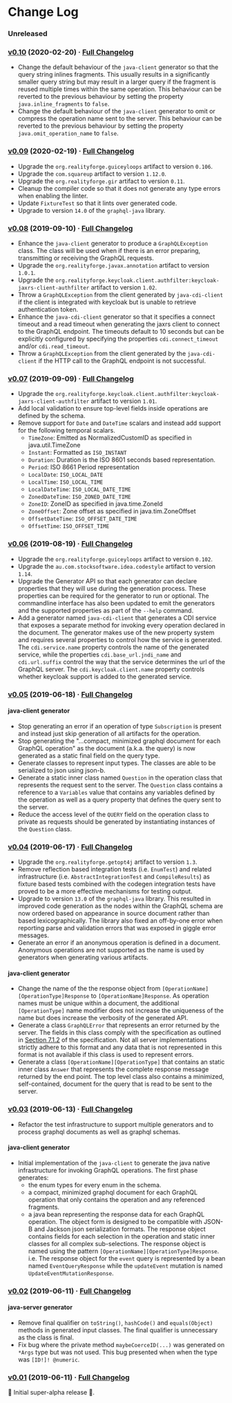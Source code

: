 # Change Log

### Unreleased

### [v0.10](https://github.com/realityforge/giggle/tree/v0.10) (2020-02-20) · [Full Changelog](https://github.com/realityforge/giggle/compare/v0.09...v0.10)

* Change the default behaviour of the `java-client` generator so that the query string inlines fragments. This usually results in a significantly smaller query string but may result in a larger query if the fragment is reused multiple times within the same operation. This behaviour can be reverted to the previous behaviour by setting the property `java.inline_fragments` to `false`.
* Change the default behaviour of the `java-client` generator to omit or compress the operation name sent to the server. This behaviour can be reverted to the previous behaviour by setting the property `java.omit_operation_name` to `false`.

### [v0.09](https://github.com/realityforge/giggle/tree/v0.09) (2020-02-19) · [Full Changelog](https://github.com/realityforge/giggle/compare/v0.08...v0.09)

* Upgrade the `org.realityforge.guiceyloops` artifact to version `0.106`.
* Upgrade the `com.squareup` artifact to version `1.12.0`.
* Upgrade the `org.realityforge.gir` artifact to version `0.11`.
* Cleanup the compiler code so that it does not generate any type errors when enabling the linter.
* Update `FixtureTest` so that it lints over generated code.
* Upgrade to version `14.0` of the `graphql-java` library.

### [v0.08](https://github.com/realityforge/giggle/tree/v0.08) (2019-09-10) · [Full Changelog](https://github.com/realityforge/giggle/compare/v0.07...v0.08)

* Enhance the `java-client` generator to produce a `GraphQLException` class. The class will be used when if there is an error preparing, transmitting or receiving the GraphQL requests.
* Upgrade the `org.realityforge.javax.annotation` artifact to version `1.0.1`.
* Upgrade the `org.realityforge.keycloak.client.authfilter:keycloak-jaxrs-client-authfilter` artifact to version `1.02`.
* Throw a `GraphQLException` from the client generated by `java-cdi-client` if the client is integrated with keycloak but is unable to retrieve authentication token.
* Enhance the `java-cdi-client` generator so that it specifies a connect timeout and a read timeout when generating the jaxrs client to connect to the GraphQL endpoint. The timeouts default to 10 seconds but can be explicitly configured by specifying the properties `cdi.connect_timeout` and/or `cdi.read_timeout`.
* Throw a `GraphQLException` from the client generated by the `java-cdi-client` if the HTTP call to the GraphQL endpoint is not successful.

### [v0.07](https://github.com/realityforge/giggle/tree/v0.07) (2019-09-09) · [Full Changelog](https://github.com/realityforge/giggle/compare/v0.06...v0.07)

* Upgrade the `org.realityforge.keycloak.client.authfilter:keycloak-jaxrs-client-authfilter` artifact to version `1.01`.
* Add local validation to ensure top-level fields inside operations are defined by the schema.
* Remove support for `Date` and `DateTime` scalars and instead add support for the following temporal scalars.
    - `TimeZone`: Emitted as NormalizedCustomID as specified in java.util.TimeZone
    - `Instant`: Formatted as `ISO_INSTANT`
    - `Duration`: Duration is the ISO 8601 seconds based representation.
    - `Period`: ISO 8661 Period representation
    - `LocalDate`: `ISO_LOCAL_DATE`
    - `LocalTime`: `ISO_LOCAL_TIME`
    - `LocalDateTime`: `ISO_LOCAL_DATE_TIME`
    - `ZonedDateTime`: `ISO_ZONED_DATE_TIME`
    - `ZoneID`: ZoneID as specified in java.time.ZoneId
    - `ZoneOffset`: Zone offset as specified in java.tim.ZoneOffset
    - `OffsetDateTime`: `ISO_OFFSET_DATE_TIME`
    - `OffsetTime`: `ISO_OFFSET_TIME`

### [v0.06](https://github.com/realityforge/giggle/tree/v0.06) (2019-08-19) · [Full Changelog](https://github.com/realityforge/giggle/compare/v0.05...v0.06)

* Upgrade the `org.realityforge.guiceyloops` artifact to version `0.102`.
* Upgrade the `au.com.stocksoftware.idea.codestyle` artifact to version `1.14`.
* Upgrade the Generator API so that each generator can declare properties that they will use during the generation process. These properties can be required for the generator to run or optional. The commandline interface has also been updated to emit the generators and the supported properties as part of the `--help` command.
* Add a generator named `java-cdi-client` that generates a CDI service that exposes a separate method for invoking every operation declared in the document. The generator makes use of the new property system and requires several properties to control how the service is generated. The `cdi.service.name` property controls the name of the generated service, while the properties `cdi.base_url.jndi_name` and `cdi.url.suffix` control the way that the service determines the url of the GraphQL server. The `cdi.keycloak.client.name` property controls whether keycloak support is added to the generated service.

### [v0.05](https://github.com/realityforge/giggle/tree/v0.05) (2019-06-18) · [Full Changelog](https://github.com/realityforge/giggle/compare/v0.04...v0.05)

#### java-client generator

* Stop generating an error if an operation of type `Subscription` is present and instead just skip generation of all artifacts for the operation.
* Stop generating the "...compact, minimized graphql document for each GraphQL operation" as the document (a.k.a. the query) is now generated as a static final field on the query type.
* Generate classes to represent input types. The classes are able to be serialized to json using json-b.
* Generate a static inner class named `Question` in the operation class that represents the request sent to the server. The `Question` class contains a reference to a `Variables` value that contains any variables defined by the operation as well as a query property that defines the query sent to the server.
* Reduce the access level of the `QUERY` field on the operation class to private as requests should be generated by instantiating instances of the `Question` class.

### [v0.04](https://github.com/realityforge/giggle/tree/v0.04) (2019-06-17) · [Full Changelog](https://github.com/realityforge/giggle/compare/v0.03...v0.04)

* Upgrade the `org.realityforge.getopt4j` artifact to version `1.3`.
* Remove reflection based integration tests (i.e. `EnumTest`) and related infrastructure (i.e. `AbstractIntegrationTest` and `CompileResults`) as fixture based tests combined with the codegen integration tests have proved to be a more effective mechanisms for testing output.
* Upgrade to version `13.0` of the `graphql-java` library. This resulted in improved code generation as the nodes within the GraphQL schema are now ordered based on appearance in source document rather than based lexicographically. The library also fixed an off-by-one error when reporting parse and validation errors that was exposed in giggle error messages.
* Generate an error if an anonymous operation is defined in a document. Anonymous operations are not supported as the name is used by generators when generating various artifacts.

#### java-client generator

* Change the name of the the response object from `[OperationName][OperationType]Response` to `[OperationName]Response`. As operation names must be unique within a document, the additional `[OperationType]` name modifier does not increase the uniqueness of the name but does increase the verbosity of the generated API.
* Generate a class `GraphQLError` that represents an error returned by the server. The fields in this class comply with the specification as outlined in [Section 7.1.2](https://graphql.github.io/graphql-spec/draft/#sec-Errors) of the specification. Not all server implementations strictly adhere to this format and any data that is not represented in this format is not available if this class is used to represent errors.
* Generate a class `[OperationName][OperationType]` that contains an static inner class `Answer` that represents the complete response message returned by the end point. The top level class also contains a minimized, self-contained, document for the query that is read to be sent to the server.

### [v0.03](https://github.com/realityforge/giggle/tree/v0.03) (2019-06-13) · [Full Changelog](https://github.com/realityforge/giggle/compare/v0.02...v0.03)

* Refactor the test infrastructure to support multiple generators and to process graphql documents as well as graphql schemas.

#### java-client generator

* Initial implementation of the `java-client` to generate the java native infrastructure for invoking GraphQL operations. The first phase generates:
  - the enum types for every enum in the schema.
  - a compact, minimized graphql document for each GraphQL operation that only contains the operation and any referenced fragments.
  - a java bean representing the response data for each GraphQL operation. The object form is designed to be compatible with JSON-B and Jackson json serialization formats. The response object contains fields for each selection in the operation and static inner classes for all complex sub-selections. The response object is named using the pattern `[OperationName][OperationType]Response`. i.e. The response object for the `event` query is represented by a bean named `EventQueryResponse` while the `updateEvent` mutation is named `UpdateEventMutationResponse`.

### [v0.02](https://github.com/realityforge/giggle/tree/v0.02) (2019-06-11) · [Full Changelog](https://github.com/realityforge/giggle/compare/v0.01...v0.02)

#### java-server generator

* Remove final qualifier on `toString()`, `hashCode()` and `equals(Object)` methods in generated input classes. The final qualifier is unnecessary as the class is final.
* Fix bug where the private method `maybeCoerceID(...)` was generated on `*Args` type but was not used. This bug presented when when the type was `[ID!]! @numeric`.

### [v0.01](https://github.com/realityforge/giggle/tree/v0.01) (2019-06-11) · [Full Changelog](https://github.com/realityforge/giggle/compare/f99bb23e8e6ddeeeb17b79e337f84fdd539308a0...v0.01)

 ‎🎉	Initial super-alpha release ‎🎉.
